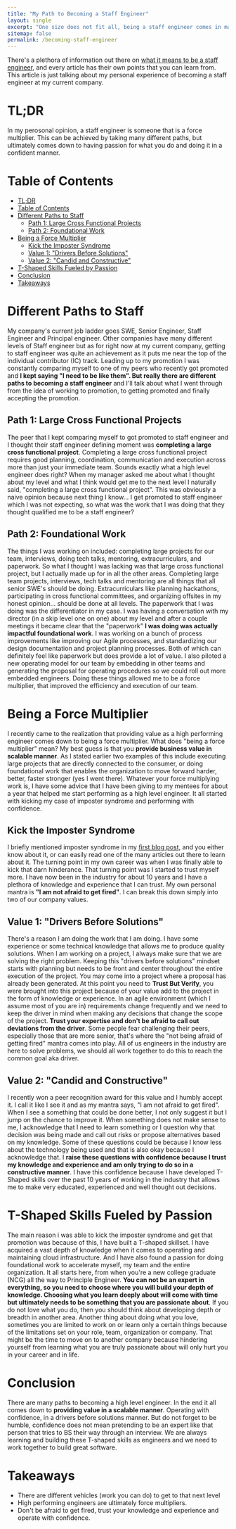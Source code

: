 ```yaml
---
title: "My Path to Becoming a Staff Engineer"
layout: single
excerpt: "One size does not fit all, being a staff engineer comes in many different shapes and sizes. One's path to staff engineer can be similar or very different and depends on what your current role, team, org and company need at the time."
sitemap: false
permalink: /becoming-staff-engineer
---
```


There's a plethora of information out there on [what it means to be a staff engineer][staff_resources], and every article has their own points that you can learn from. This article is just talking about my personal experience of becoming a staff engineer at my current company.

# TL;DR
In my perosonal opinion, a staff engineer is someone that is a force multiplier. This can be achieved by taking many different paths, but ultimately comes down to having passion for what you do and doing it in a confident manner.

# Table of Contents
<!-- TOC -->

- [TL;DR](#tldr)
- [Table of Contents](#table-of-contents)
- [Different Paths to Staff](#different-paths-to-staff)
    - [Path 1: Large Cross Functional Projects](#path-1-large-cross-functional-projects)
    - [Path 2: Foundational Work](#path-2-foundational-work)
- [Being a Force Multiplier](#being-a-force-multiplier)
    - [Kick the Imposter Syndrome](#kick-the-imposter-syndrome)
    - [Value 1: "Drivers Before Solutions"](#value-1-drivers-before-solutions)
    - [Value 2: "Candid and Constructive"](#value-2-candid-and-constructive)
- [T-Shaped Skills Fueled by Passion](#t-shaped-skills-fueled-by-passion)
- [Conclusion](#conclusion)
- [Takeaways](#takeaways)

<!-- /TOC -->

# Different Paths to Staff
My company's current job ladder goes SWE, Senior Engineer, Staff Engineer and Principal engineer. Other companies have many different levels of Staff engineer but as for right now at my current company, getting to staff engineer was quite an achievement as it puts me near the top of the individual contributor (IC) track. Leading up to my promotion I was constantly comparing myself to one of my peers who recently got promoted and **I kept saying "I need to be like them". But really there are different paths to becoming a staff engineer** and I'll talk about what I went through from the idea of working to promotion, to getting promoted and finally accepting the promotion.

## Path 1: Large Cross Functional Projects
The peer that I kept comparing myself to got promoted to staff engineer and I thought their staff engineer defining moment was **completing a large cross functional project**. Completing a large cross functional project requires good planning, coordination, communication and execution across more than just your immediate team. Sounds exactly what a high level engineer does right? When my manager asked me about what I thought about my level and what I think would get me to the next level I naturally said, "completing a large cross functional project". This was obviously a naive opinion because next thing I know... I get promoted to staff engineer which I was not expecting, so what was the work that I was doing that they thought qualified me to be a staff engineer?

## Path 2: Foundational Work
The things I was working on included: completing large projects for our team, interviews, doing tech talks, mentoring, extracurriculars, and paperwork. So what I thought I was lacking was that large cross functional project, but I actually made up for in all the other areas. Completing large team projects, interviews, tech talks and mentoring are all things that all senior SWE's should be doing. Extracurriculars like planning hackathons, participating in cross functional committees, and organizing offsites in my honest opinion... should be done at all levels. The paperwork that I was doing was the differentiator in my case. I was having a conversation with my director (in a skip level one on one) about my level and after a couple meetings it became clear that the "paperwork" **I was doing was actually impactful foundational work**. I was working on a bunch of process improvements like improving our Agile processes, and standardizing our design documentation and project planning processes. Both of which can definitely feel like paperwork but does provide a lot of value. I also piloted a new operating model for our team by embedding in other teams and generating the proposal for operating procedures so we could roll out more embedded engineers. Doing these things allowed me to be a force multiplier, that improved the efficiency and execution of our team.

# Being a Force Multiplier
I recently came to the realization that providing value as a high performing engineer comes down to being a force multiplier. What does "being a force multiplier" mean? My best guess is that you **provide business value in scalable manner**. As I stated earlier two examples of this include executing large projects that are directly connected to the consumer, or doing foundational work that enables the organization to move forward harder, better, faster stronger (yes I went there). Whatever your force multiplying work is, I have some advice that I have been giving to my mentees for about a year that helped me start performing as a high level engineer. It all started with kicking my case of imposter syndrome and performing with confidence.

## Kick the Imposter Syndrome
I briefly mentioned imposter syndrome in my [first blog post][first_blog_post], and you either know about it, or can easily read one of the many articles out there to learn about it. The turning point in my own career was when I was finally able to kick that darn hinderance. That turning point was I started to trust myself more. I have now been in the industry for about 10 years and I have a plethora of knowledge and experience that I can trust. My own personal mantra is **"I am not afraid to get fired"**. I can break this down simply into two of our company values.

## Value 1: "Drivers Before Solutions"
There's a reason I am doing the work that I am doing. I have some experience or some technical knowledge that allows me to produce quality solutions. When I am working on a project, I always make sure that we are solving the right problem. Keeping this "drivers before solutions" mindset starts with planning but needs to be front and center throughout the entire execution of the project. You may come into a project where a proposal has already been generated. At this point you need to **Trust But Verify**, you were brought into this project because of your value add to the project in the form of knowledge or experience. In an agile environment (which I assume most of you are in) requirements change frequently and we need to keep the driver in mind when making any decisions that change the scope of the project. **Trust your expertise and don't be afraid to call out deviations from the driver**. Some people fear challenging their peers, especially those that are more senior, that's where the "not being afraid of getting fired" mantra comes into play. All of us engineers in the industry are here to solve problems, we should all work together to do this to reach the common goal aka driver.

## Value 2: "Candid and Constructive"
I recently won a peer recognition award for this value and I humbly accept it. I call it like I see it and as my mantra says, "I am not afraid to get fired". When I see a something that could be done better, I not only suggest it but I jump on the chance to improve it. When something does not make sense to me, I acknowledge that I need to learn something or I question why that decision was being made and call out risks or propose alternatives based on my knowledge. Some of these questions could be because I know less about the technology being used and that is also okay because I acknowledge that. I **raise these questions with confidence because I trust my knowledge and experience and am only trying to do so in a constructive manner**. I have this confidence because I have developed T-Shaped skills over the past 10 years of working in the industry that allows me to make very educated, experienced and well thought out decisions.

# T-Shaped Skills Fueled by Passion
The main reason i was able to kick the imposter syndrome and get that promotion was because of this, I have built a T-shaped skillset. I have acquired a vast depth of knowledge when it comes to operating and maintaining cloud infrastructure. And I have also found a passion for doing foundational work to accelerate myself, my team and the entire organization. It all starts here, from when you're a new college graduate (NCG) all the way to Principle Engineer. **You can not be an expert in everything, so you need to choose where you will build your depth of knowledge. Choosing what you learn deeply about will come with time but ultimately needs to be something that you are passionate about**. If you do not love what you do, then you should think about developing depth or breadth in another area. Another thing about doing what you love, sometimes you are limited to work on or learn only a certain things because of the limitations set on your role, team, organization or company. That might be the time to move on to another company because hindering yourself from learning what you are truly passionate about will only hurt you in your career and in life.

# Conclusion
There are many paths to becoming a high level engineer. In the end it all comes down to **providing value in a scalable manner**. Operating with confidence, in a drivers before solutions manner. But do not forget to be humble, confidence does not mean pretending to be an expert like that person that tries to BS their way through an interview. We are always learning and building these T-shaped skills as engineers and we need to work together to build great software.

# Takeaways
  * There are different vehicles (work you can do) to get to that next level
  * High performing engineers are ultimately force multipliers.
  * Don't be afraid to get fired, trust your knowledge and experience and operate with confidence.

[staff_resources]: https://lethain.com/staff-plus-eng-resources/
[first_blog_post]: https://who.isjason.com/software-engineers-first-post